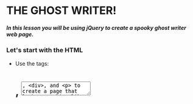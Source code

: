 # THE GHOST WRITER!
##### In this lesson you will be using jQuery to create a spooky ghost writer web page.

### Let's start with the HTML
* Use the tags: <h1>, <textarea>, <div>, and <p> to create a page that looks something like this.
![screen]("images/screenshot.png")